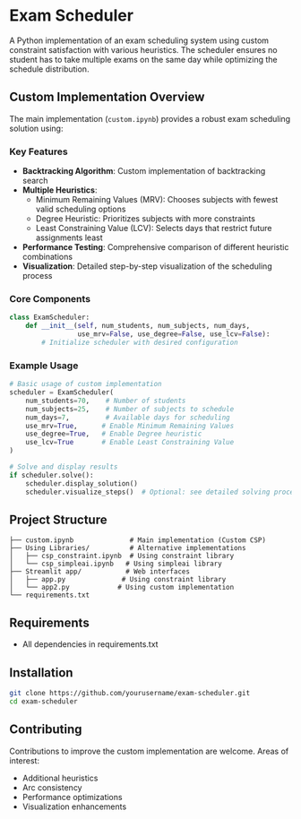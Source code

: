 # Exam Scheduler

A Python implementation of an exam scheduling system using custom constraint satisfaction with various heuristics. The scheduler ensures no student has to take multiple exams on the same day while optimizing the schedule distribution.

## Custom Implementation Overview

The main implementation (`custom.ipynb`) provides a robust exam scheduling solution using:

### Key Features
- **Backtracking Algorithm**: Custom implementation of backtracking search
- **Multiple Heuristics**:
  - Minimum Remaining Values (MRV): Chooses subjects with fewest valid scheduling options
  - Degree Heuristic: Prioritizes subjects with more constraints
  - Least Constraining Value (LCV): Selects days that restrict future assignments least
- **Performance Testing**: Comprehensive comparison of different heuristic combinations
- **Visualization**: Detailed step-by-step visualization of the scheduling process

### Core Components
```python
class ExamScheduler:
    def __init__(self, num_students, num_subjects, num_days,
                 use_mrv=False, use_degree=False, use_lcv=False):
        # Initialize scheduler with desired configuration
```

### Example Usage
```python
# Basic usage of custom implementation
scheduler = ExamScheduler(
    num_students=70,    # Number of students
    num_subjects=25,    # Number of subjects to schedule
    num_days=7,         # Available days for scheduling
    use_mrv=True,      # Enable Minimum Remaining Values
    use_degree=True,   # Enable Degree heuristic
    use_lcv=True       # Enable Least Constraining Value
)

# Solve and display results
if scheduler.solve():
    scheduler.display_solution()
    scheduler.visualize_steps()  # Optional: see detailed solving process
```

## Project Structure

```
├── custom.ipynb              # Main implementation (Custom CSP)
├── Using Libraries/          # Alternative implementations
│   ├── csp_constraint.ipynb  # Using constraint library
│   └── csp_simpleai.ipynb   # Using simpleai library
├── Streamlit app/           # Web interfaces
│   ├── app.py              # Using constraint library
│   └── app2.py            # Using custom implementation
└── requirements.txt
```

## Requirements

- All dependencies in requirements.txt

## Installation

```bash
git clone https://github.com/yourusername/exam-scheduler.git
cd exam-scheduler
```

## Contributing

Contributions to improve the custom implementation are welcome. Areas of interest:
- Additional heuristics
- Arc consistency
- Performance optimizations
- Visualization enhancements

